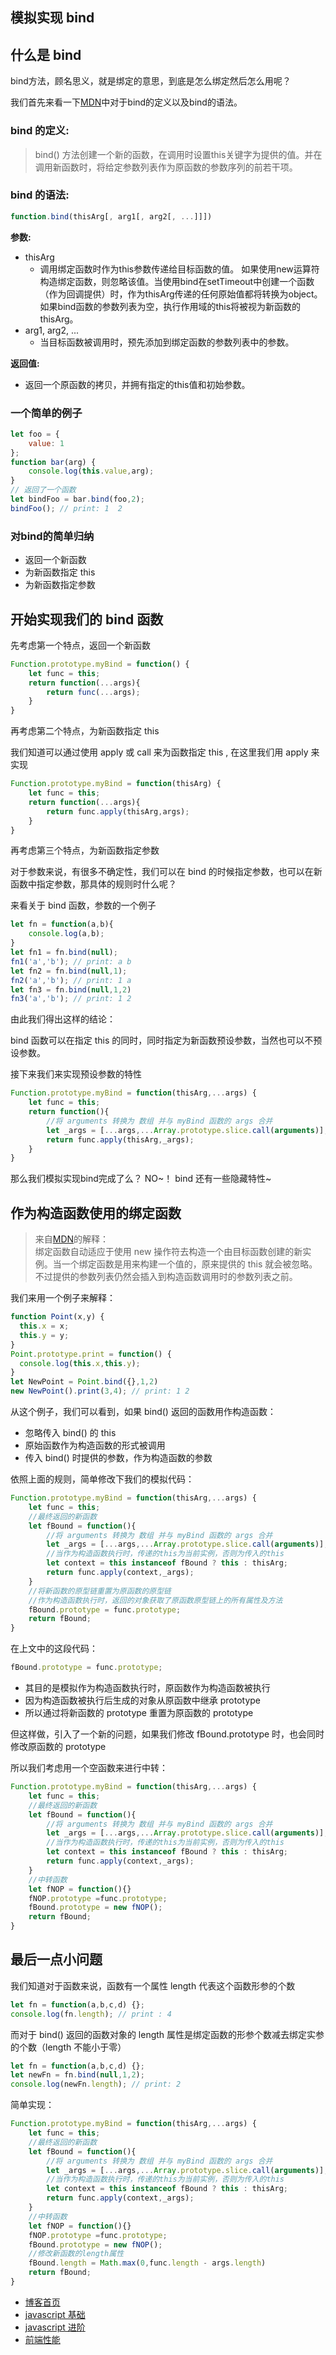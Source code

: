 ## 模拟实现 bind

## 什么是 bind

bind方法，顾名思义，就是绑定的意思，到底是怎么绑定然后怎么用呢？

我们首先来看一下[MDN](https://developer.mozilla.org/zh-CN/docs/Web/JavaScript/Reference/Global_Objects/Function/bind)中对于bind的定义以及bind的语法。

### bind 的定义:
>bind() 方法创建一个新的函数，在调用时设置this关键字为提供的值。并在调用新函数时，将给定参数列表作为原函数的参数序列的前若干项。

### bind 的语法:
```javascript
function.bind(thisArg[, arg1[, arg2[, ...]]])
```
**参数:**  
+ thisArg
    + 调用绑定函数时作为this参数传递给目标函数的值。 如果使用new运算符构造绑定函数，则忽略该值。当使用bind在setTimeout中创建一个函数（作为回调提供）时，作为thisArg传递的任何原始值都将转换为object。如果bind函数的参数列表为空，执行作用域的this将被视为新函数的thisArg。
+ arg1, arg2, ...
    + 当目标函数被调用时，预先添加到绑定函数的参数列表中的参数。

**返回值:**
+ 返回一个原函数的拷贝，并拥有指定的this值和初始参数。

### 一个简单的例子
```javascript
let foo = {
    value: 1
};
function bar(arg) {
    console.log(this.value,arg);
}
// 返回了一个函数
let bindFoo = bar.bind(foo,2);
bindFoo(); // print: 1  2
```

### 对bind的简单归纳
    
+ 返回一个新函数
+ 为新函数指定 this
+ 为新函数指定参数

## 开始实现我们的 bind 函数

先考虑第一个特点，返回一个新函数
```javascript
Function.prototype.myBind = function() {
    let func = this;
    return function(...args){
        return func(...args);
    }
}
```

再考虑第二个特点，为新函数指定 this

我们知道可以通过使用 apply 或 call 来为函数指定 this , 在这里我们用 apply 来实现

```javascript
Function.prototype.myBind = function(thisArg) {
    let func = this;
    return function(...args){
        return func.apply(thisArg,args);
    }
}
```

再考虑第三个特点，为新函数指定参数

对于参数来说，有很多不确定性，我们可以在 bind 的时候指定参数，也可以在新函数中指定参数，那具体的规则时什么呢？

来看关于 bind 函数，参数的一个例子

```javascript
let fn = function(a,b){
    console.log(a,b);
}
let fn1 = fn.bind(null);
fn1('a','b'); // print: a b
let fn2 = fn.bind(null,1);
fn2('a','b'); // print: 1 a
let fn3 = fn.bind(null,1,2)
fn3('a','b'); // print: 1 2
```

由此我们得出这样的结论：

bind 函数可以在指定 this 的同时，同时指定为新函数预设参数，当然也可以不预设参数。

接下来我们来实现预设参数的特性

```javascript
Function.prototype.myBind = function(thisArg,...args) {
    let func = this;
    return function(){
        //将 arguments 转换为 数组 并与 myBind 函数的 args 合并
        let _args = [...args,...Array.prototype.slice.call(arguments)];
        return func.apply(thisArg,_args);
    }
}
```

那么我们模拟实现bind完成了么？ NO~！ bind 还有一些隐藏特性~


## 作为构造函数使用的绑定函数
> 来自[MDN](https://developer.mozilla.org/zh-CN/docs/Web/JavaScript/Reference/Global_Objects/Function/bind#%E4%BD%9C%E4%B8%BA%E6%9E%84%E9%80%A0%E5%87%BD%E6%95%B0%E4%BD%BF%E7%94%A8%E7%9A%84%E7%BB%91%E5%AE%9A%E5%87%BD%E6%95%B0)的解释：     
> 绑定函数自动适应于使用 new 操作符去构造一个由目标函数创建的新实例。当一个绑定函数是用来构建一个值的，原来提供的 this 就会被忽略。不过提供的参数列表仍然会插入到构造函数调用时的参数列表之前。

我们来用一个例子来解释：
```javascript
function Point(x,y) {
  this.x = x;
  this.y = y;
}
Point.prototype.print = function() {
  console.log(this.x,this.y);
}
let NewPoint = Point.bind({},1,2)
new NewPoint().print(3,4); // print: 1 2 
```

从这个例子，我们可以看到，如果 bind() 返回的函数用作构造函数：
+ 忽略传入 bind() 的 this
+ 原始函数作为构造函数的形式被调用
+ 传入 bind() 时提供的参数，作为构造函数的参数

依照上面的规则，简单修改下我们的模拟代码：
```javascript
Function.prototype.myBind = function(thisArg,...args) {
    let func = this;
    //最终返回的新函数
    let fBound = function(){
        //将 arguments 转换为 数组 并与 myBind 函数的 args 合并
        let _args = [...args,...Array.prototype.slice.call(arguments)];
        //当作为构造函数执行时，传递的this为当前实例，否则为传入的this
        let context = this instanceof fBound ? this : thisArg;
        return func.apply(context,_args);
    }
    //将新函数的原型链重置为原函数的原型链
    //作为构造函数执行时，返回的对象获取了原函数原型链上的所有属性及方法
    fBound.prototype = func.prototype;
    return fBound;
}
```

在上文中的这段代码：
```javascript
fBound.prototype = func.prototype;
```
+ 其目的是模拟作为构造函数执行时，原函数作为构造函数被执行    
+ 因为构造函数被执行后生成的对象从原函数中继承 prototype    
+ 所以通过将新函数的 prototype 重置为原函数的 prototype   

但这样做，引入了一个新的问题，如果我们修改 fBound.prototype 时，也会同时修改原函数的 prototype

所以我们考虑用一个空函数来进行中转：
```javascript
Function.prototype.myBind = function(thisArg,...args) {
    let func = this;
    //最终返回的新函数
    let fBound = function(){
        //将 arguments 转换为 数组 并与 myBind 函数的 args 合并
        let _args = [...args,...Array.prototype.slice.call(arguments)];
        //当作为构造函数执行时，传递的this为当前实例，否则为传入的this
        let context = this instanceof fBound ? this : thisArg;
        return func.apply(context,_args);
    }
    //中转函数
    let fNOP = function(){}
    fNOP.prototype =func.prototype;
    fBound.prototype = new fNOP();
    return fBound;
}
```

## 最后一点小问题

我们知道对于函数来说，函数有一个属性 length 代表这个函数形参的个数
```javascript
let fn = function(a,b,c,d) {};
console.log(fn.length); // print : 4
```

而对于 bind() 返回的函数对象的 length 属性是绑定函数的形参个数减去绑定实参的个数（length 不能小于零）
```javascript
let fn = function(a,b,c,d) {};
let newFn = fn.bind(null,1,2);
console.log(newFn.length); // print: 2
```

简单实现：
```javascript
Function.prototype.myBind = function(thisArg,...args) {
    let func = this;
    //最终返回的新函数
    let fBound = function(){
        //将 arguments 转换为 数组 并与 myBind 函数的 args 合并
        let _args = [...args,...Array.prototype.slice.call(arguments)];
        //当作为构造函数执行时，传递的this为当前实例，否则为传入的this
        let context = this instanceof fBound ? this : thisArg;
        return func.apply(context,_args);
    }
    //中转函数
    let fNOP = function(){}
    fNOP.prototype =func.prototype;
    fBound.prototype = new fNOP();
    //修改新函数的length属性
    fBound.length = Math.max(0,func.length - args.length)
    return fBound;
}
```


+ [博客首页](https://github.com/chenqf/blog)
+ [javascript 基础](https://github.com/chenqf/blog/blob/master/articles/javascript基础)
+ [javascript 进阶](https://github.com/chenqf/blog/blob/master/articles/javascript进阶)
+ [前端性能](https://github.com/chenqf/blog/blob/master/articles/前端性能)
